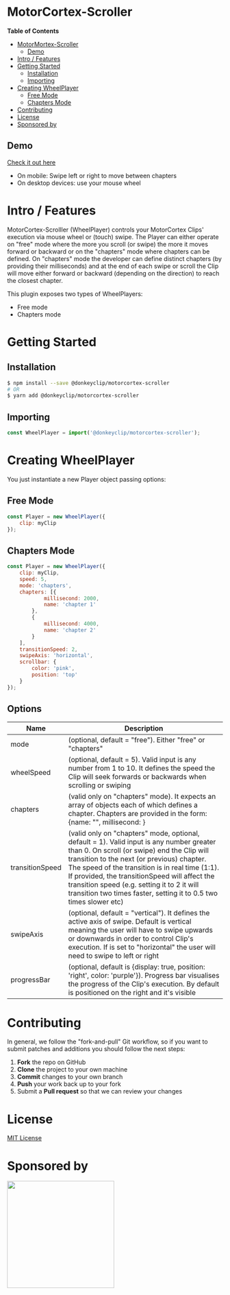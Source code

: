 # MotorCortex-Scroller

**Table of Contents**

- [MotorMortex-Scroller](#motorcortex-scroller)
  - [Demo](#demo)
- [Intro / Features](#intro--features)
- [Getting Started](#getting-started)
  - [Installation](#installation)
  - [Importing](#importing)
- [Creating WheelPlayer](#creating-wheelplayer)
  - [Free Mode](#free-mode)
  - [Chapters Mode](#chapters-mode)
- [Contributing](#contributing)
- [License](#license)
- [Sponsored by](#sponsored-by)

## Demo
[Check it out here](https://donkeyclip.github.io/motorcortex-scroller/demo/)

- On mobile: Swipe left or right to move between chapters
- On desktop devices: use your mouse wheel
  

# Intro / Features

MotorCortex-Scrolller (WheelPlayer) controls your MotorCortex Clips' execution via mouse wheel or (touch) swipe.
The Player can either operate on "free" mode where the more you scroll (or swipe) the more it moves forward or backward or on the "chapters" mode where chapters can be defined.
On "chapters" mode the developer can define distinct chapters (by providing their milliseconds) and at the end of each swipe or scroll the Clip will move either forward or backward (depending on the direction) to reach the closest chapter.

This plugin exposes two types of WheelPlayers:
- Free mode
- Chapters mode

# Getting Started
## Installation
```bash
$ npm install --save @donkeyclip/motorcortex-scroller
# OR
$ yarn add @donkeyclip/motorcortex-scroller
```
## Importing
```javascript
const WheelPlayer = import('@donkeyclip/motorcortex-scroller');
```
# Creating WheelPlayer

You just instantiate a new Player object passing options:
## Free Mode
```javascript
const Player = new WheelPlayer({
    clip: myClip
});
```

## Chapters Mode
```javascript
const Player = new WheelPlayer({
    clip: myClip,
    speed: 5,
    mode: 'chapters',
    chapters: [{
            millisecond: 2000,
            name: 'chapter 1'
        },
        {
            millisecond: 4000,
            name: 'chapter 2'
        }
    ],
    transitionSpeed: 2,
    swipeAxis: 'horizontal',
    scrollbar: {
        color: 'pink',
        position: 'top'
    }
});
```

## Options

| Name | Description |
| ------------- | ------------- |
| mode | (optional, default = "free"). Either "free" or "chapters" |
| wheelSpeed | (optional, default = 5). Valid input is any number from 1 to 10. It defines the speed the Clip will seek forwards or backwards when scrolling or swiping |
| chapters | (valid only on "chapters" mode). It expects an array of objects each of which defines a chapter. Chapters are provided in the form: {name: "<the name of the chapter>", millisecond: <millisecond>} |
| transitionSpeed | (valid only on "chapters" mode, optional, default = 1). Valid input is any number greater than 0. On scroll (or swipe) end the Clip will transition to the next (or previous) chapter. The speed of the transition is in real time (1:1). If provided, the transitionSpeed will affect the transition speed (e.g. setting it to 2 it will transition two times faster, setting it to 0.5 two times slower etc) |
| swipeAxis | (optional, default = "vertical"). It defines the active axis of swipe. Default is vertical meaning the user will have to swipe upwards or downwards in order to control Clip's execution. If is set to "horizontal" the user will need to swipe to left or right |
| progressBar | (optional, default is {display: true, position: 'right', color: 'purple'}). Progress bar visualises the progress of the Clip's execution. By default is positioned on the right and it's visible |
  
# Contributing 

In general, we follow the "fork-and-pull" Git workflow, so if you want to submit patches and additions you should follow the next steps:
1.	**Fork** the repo on GitHub
2.	**Clone** the project to your own machine
3.	**Commit** changes to your own branch
4.	**Push** your work back up to your fork
5.	Submit a **Pull request** so that we can review your changes

# License

[MIT License](https://opensource.org/licenses/MIT)

# Sponsored by
[<img src="https://presskit.donkeyclip.com/logos/donkey%20clip%20logo.svg" width=250></img>](https://donkeyclip.com)

